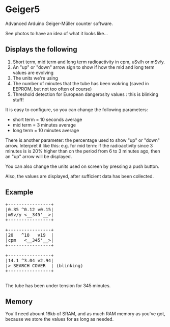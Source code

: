 # Geiger5
Advanced Arduino Geiger-Müller counter software.

See photos to have an idea of what it looks like...

## Displays the following
1. Short term, mid term and long term radioactivity in cpm, uSv/h or mSv/y.
2. An "up" or "down" arrow sign to show if how the mid and long term values are evolving
3. The units we're using
4. The number of minutes that the tube has been wokring (saved in EEPROM, but not too often of course)
5. Threshold detection for European dangerosity values : this is blinking stuff!

It is easy to configure, so you can change the following parameters:
  - short term = 10 seconds average
  - mid term = 3 minutes average
  - long term = 10 minutes average

There is another parameter: the percentage used to show "up" or "down" arrow.
Interpret it like this: e.g. for mid term: if the radioactivity since 3 minutes is 
is 20% higher than on the period from 6 to 3 minutes ago, then an "up" arrow will be displayed.

You can also change the units used on screen by pressing a push button.

Also, the values are displayed, after sufficient data has been collected.

## Example
<pre>
+----------------+
|0.35 ^0.12 v0.15|
|mSv/y <__345'__>|
+----------------+
  
+----------------+
|20   ^18   v19  |
|cpm   <__345'__>|
+----------------+

+----------------+
|14.1 ^3.04 v2.94|
|> SEARCH COVER  | (blinking)
+----------------+
  </pre>
The tube has been under tension for 345 minutes.

## Memory
You'll need abount 16kb of SRAM, and as much RAM memory as you've got, because we store the values for as long as needed.
